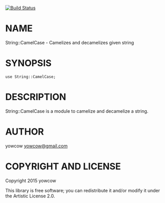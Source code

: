 [![Build Status](https://travis-ci.org/yowcow/p6-String-CamelCase.svg?branch=master)](https://travis-ci.org/yowcow/p6-String-CamelCase)

NAME
====

String::CamelCase - Camelizes and decamelizes given string

SYNOPSIS
========

    use String::CamelCase;

DESCRIPTION
===========

String::CamelCase is a module to camelize and decamelize a string.

AUTHOR
======

yowcow <yowcow@gmail.com>

COPYRIGHT AND LICENSE
=====================

Copyright 2015 yowcow

This library is free software; you can redistribute it and/or modify it under the Artistic License 2.0.
